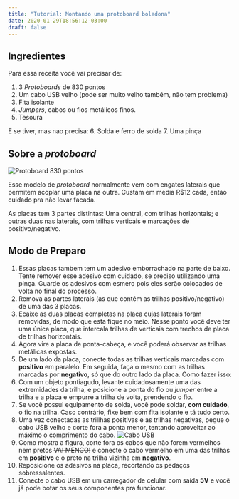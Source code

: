 ```yaml
---
title: "Tutorial: Montando uma protoboard boladona"
date: 2020-01-29T18:56:12-03:00
draft: false
---
```


## Ingredientes
Para essa receita você vai precisar de:
1. 3 *Protoboards* de 830 pontos
2. Um cabo USB velho (pode ser muito velho também, não tem problema)
3. Fita isolante
4. *Jumpers*, cabos ou fios metálicos finos.
5. Tesoura

E se tiver, mas nao precisa:
6. Solda e ferro de solda
7. Uma pinça

## Sobre a *protoboard*
![*Protoboard* 830 pontos](/wiki/protoboard_830_pontos.jpg)

Esse modelo de *protoboard* normalmente vem com engates laterais que permitem acoplar uma placa na outra. Custam em média R$12 cada, então cuidado pra não levar facada.

As placas tem 3 partes distintas: Uma central, com trilhas horizontais; e outras duas nas laterais, com trilhas verticais e marcações de positivo/negativo.

## Modo de Preparo
1. Essas placas tambem tem um adesivo emborrachado na parte de baixo. Tente remover esse adesivo com cuidado, se preciso utilizando uma pinça. Guarde os adesivos com esmero pois eles serão colocados de volta no final do processo.
2. Remova as partes laterais (as que contém as trilhas positivo/negativo) de uma das 3 placas.
3. Ecaixe as duas placas completas na placa cujas laterais foram removidas, de modo que esta fique no meio. Nesse ponto você deve ter uma única placa, que intercala trilhas de verticais com trechos de placa de trilhas horizontais.
4. Agora vire a placa de ponta-cabeça, e você poderá observar as trilhas metálicas expostas.
5. De um lado da placa, conecte todas as trilhas verticais marcadas com **positivo** em paralelo. Em seguida, faça o mesmo com as trilhas marcadas por **negativo**, só que do outro lado da placa. Como fazer isso:
  1. Com um objeto pontiagudo, levante cuidadosamente uma das extremidades da trilha, e posicione a ponta do fio ou *jumper* entre a trilha e a placa e empurre a trilha de volta, prendendo o fio.
  2. Se você possui equipamento de solda, você pode soldar, **com cuidado**, o fio na trilha. Caso contrário, fixe bem com fita isolante e tá tudo certo.
6. Uma vez conectadas as trillhas positivas e as trilhas negativas, pegue o cabo USB velho e corte fora a ponta menor, tentando aproveitar ao máximo o comprimento do cabo.
![Cabo USB](/wiki/cabo_usb.jpg)
7. Como mostra a figura, corte fora os cabos que não forem vermelhos nem pretos ~~VAI MENGO!~~ e conecte o cabo vermelho em uma das trilhas em **positivo** e o preto na trilha vizinha em **negativo**.
8. Reposicione os adesivos na placa, recortando os pedaços sobressalentes.
9. Conecte o cabo USB em um carregador de celular com saída **5V** e você já pode botar os seus componentes pra funcionar.
